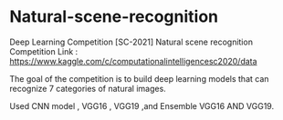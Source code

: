 # Natural-scene-recognition
Deep Learning Competition [SC-2021]
Natural scene recognition
Competition Link : https://www.kaggle.com/c/computationalintelligencesc2020/data

The goal of the competition is to build deep learning models that can recognize 7 categories of natural images.

Used CNN model , VGG16 , VGG19 ,and Ensemble VGG16 AND VGG19.

